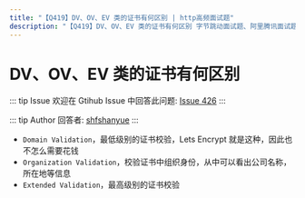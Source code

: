 ```yaml
---
title: "【Q419】DV、OV、EV 类的证书有何区别 | http高频面试题"
description: "【Q419】DV、OV、EV 类的证书有何区别 字节跳动面试题、阿里腾讯面试题、美团小米面试题。"
---
```


# DV、OV、EV 类的证书有何区别

::: tip Issue
欢迎在 Gtihub Issue 中回答此问题: [Issue 426](https://github.com/shfshanyue/Daily-Question/issues/426)
:::

::: tip Author
回答者: [shfshanyue](https://github.com/shfshanyue)
:::

- `Domain Validation`，最低级别的证书校验，Lets Encrypt 就是这种，因此也不怎么需要花钱
- `Organization Validation`，校验证书中组织身份，从中可以看出公司名称，所在地等信息
- `Extended Validation`，最高级别的证书校验

